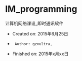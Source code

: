 # IM_programming
计算机网络课设_即时通讯软件
 *  Created on: 2015年6月25日
 *      Author: gzxultra, 
 *  Finished on: 2015年x月xx日
